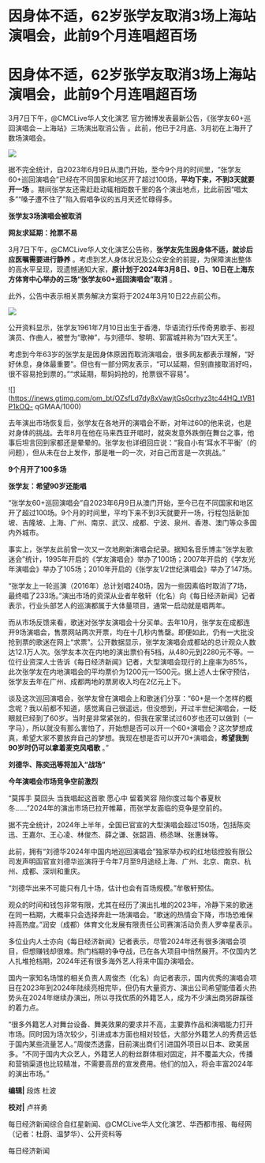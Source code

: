 # 因身体不适，62岁张学友取消3场上海站演唱会，此前9个月连唱超百场

# 因身体不适，62岁张学友取消3场上海站演唱会，此前9个月连唱超百场

3月7日下午，@CMCLive华人文化演艺 官方微博发表最新公告，《张学友60+巡回演唱会－上海站》三场演出取消公告
。此前，他已于2月底、3月初在上海开了数场演唱会。

![](https://inews.gtimg.com/om_bt/OJmtkFnHRm0qkwDLB1xW_m1pMnO_Op7EzMaumTxtEih1cAA/1000)

据不完全统计，自2023年6月9日从澳门开始，至今9个月的时间里，“张学友60+巡回演唱会”已经在不同国家和地区开了超过100场，**平均下来，不到3天就要开一场**
。期间张学友还需赶赴动辄相距数千里的各个演出地点，比此前因“唱太多”“嗓子遭不住了”陷入假唱争议的五月天还忙碌得多。

**张学友3场演唱会被取消**

**网友求延期：抢票不易**

3月7日下午，@CMCLive华人文化演艺公告称，**张学友先生因身体不适，就诊后应医嘱需要进行静养**
。考虑到艺人身体状况及公众安全的前提，为保障演出整体的高水平呈现，现遗憾通知大家，**原计划于2024年3月8日、9日、10日在上海东方体育中心举办的三场“张学友60+巡回演唱会”取消**
。

此外，公告中表示相关票务解决方案将于2024年3月10日22点前公布。

![](https://inews.gtimg.com/om_bt/Ony_MyKCAe4djLw09Fh2sJe79rpcePqIOLszI6V_5QwbkAA/1000)

公开资料显示，张学友1961年7月10日出生于香港，华语流行乐传奇男歌手、影视演员、作曲人，被誉为“歌神”，与刘德华、黎明、郭富城并称为“四大天王”。

考虑到今年63岁的张学友是因身体原因而取消演唱会，很多网友都表示理解，“好好休息，身体最重要”。但也有一部分网友表示，“可以延期，但别直接取消好吗，很不容易抢到票的。”“求延期，帮妈妈抢的，抢票很不容易”。

![](https://inews.gtimg.com/om_bt/OZsfLd7dy8xVawjtGs0crhyz3tc44HQ_tVB1P1kOQ-
qGMAA/1000)

去年演出市场恢复后，张学友在各地开的演唱会不断，对年过60的他来说，也是对身体的挑战。去年8月在他在马来西亚开唱时，就突发意外跌倒在舞台之事，他事后坦言回到家都还是晕晕的。张学友也详细回应说：“我自小有‘耳水不平衡’（的问题），但从未在台上发作，那是唯一的一次，对自己而言是一次挑战。”

**9个月开了100多场**

**张学友：希望90岁还能唱**

“张学友60+巡回演唱会”自2023年6月9日从澳门开始，至今已在不同国家和地区开了超过100场。9个月的时间里，平均下来不到3天就要开一场，行程包括新加坡、吉隆坡、上海、广州、南京、武汉、成都、宁波、泉州、香港、澳门等众多国内外城市。

事实上，张学友此前曾一次又一次地刷新演唱会纪录。据知名音乐博主“张学友歌迷会”统计，1995年开启的《学友演唱会》举办了100场；2007年开启的《学友光年演唱会》举办了105场；2010年开启的《张学友1/2世纪演唱会》举办了147场。

“张学友上一轮巡演（2016年）总计划唱240场，因为一些因素临时取消了7场，最终唱了233场。”演出市场的资深从业者牟敬轩（化名）向《每日经济新闻》记者表示，行业头部艺人的巡演都属于大体量项目，通常一启动就是唱两年。

而从市场反馈来看，歌迷对张学友演唱会十分买单。去年10月，张学友在成都连开9场演唱会，售票网站两次开票，均在十几秒内售罄。即便如此，仍有一大批没抢到票的歌迷在网上“求票”。公开数据显示，张学友演唱会成都站的总计观众人数达12.1万人次。张学友本次在内地的演出票价有5档，从480元到2280元不等。一位行业资深人士告诉《每日经济新闻》记者，大型演唱会现行的上座率为85%，此次张学友在内地演唱会的平均票价为1200元—1500元。据上述人士保守预估，张学友去年在广州、成都两地的票房收入均在2亿元上下。

谈及这次巡回演唱会，张学友曾在演唱会上和歌迷们分享：“60+是一个怎样的概念呢？我以前都不知道，感觉离自己很遥远，但没想到，开过半世纪演唱会，一眨眼就已经到了60岁。当时是非常紧张的，但我在家里试过60岁也还可以做到（一字马），所以就没有那么害怕了，开始想是否可以开一个60+演唱会？这次梦想成真，希望大家不要放弃自己的梦想。我现在想是否可以开70+演唱会，**希望我到90岁时仍可以拿着麦克风唱歌**
。”

**刘德华、陈奕迅等将加入“战场”**

**今年演唱会市场竞争空前激烈**

“莫挥手 莫回头 当我唱起这首歌 愿心中 留着笑容 陪你度过每个春夏秋冬……”2024年的演出市场已拉开帷幕，而张学友面临的竞争是空前的。

据不完全统计，2024年上半年，全国已官宣的大型演唱会超过150场，包括陈奕迅、王嘉尔、王心凌、林俊杰、薛之谦、张韶涵、杨丞琳、张惠妹等。

此前，拥有“刘德华2024年中国内地巡回演唱会”独家举办权的红地毯控股有限公司发声明函官宣刘德华巡演将于今年7月至9月途经上海、广州、北京、南京、杭州、成都、深圳和重庆。

“刘德华出来不可能只有几十场，估计也会有百场规模。”牟敬轩预估。

观众的时间和钱包非常有限，尤其在经历了演出扎堆的2023年，冷静下来的歌迷在同一档期，大概率只会选择奔赴一场演唱会。“歌迷的热情会下降，市场恐难保持高热度。”润安（成都）体育文化发展有限责任公司赛演活动负责人罗幸星表示。

多位业内人士亦向《每日经济新闻》记者表示，尽管2024年还有很多演唱会项目，但想赚钱却很难。热门档期的争夺战，已在各大项目中悄然展开。不仅国内艺人扎堆抢档期，2024年还有很多海外艺人将来中国办演唱会。

国内一家知名场馆的相关负责人周俊杰（化名）向记者表示，国内优秀的演唱会项目在2023年到2024年陆续亮相完毕，但仍有大量资方、演出公司希望能借着火热势头在2024年继续办演出，所以寻找优质的外籍艺人，成为不少演出商另辟蹊径的着力点。

“很多外籍艺人对舞台设备、舞美效果的要求并不高，主要靠作品和演唱能力打开市场。同时因为场次较少，引进成本方面也相对较低，大部分外籍艺人的秀费远低于国内某些流量艺人。”周俊杰透露，目前演出商们引进国外项目以日本、欧美居多。“不同于国内大众艺人，外籍艺人的粉丝群体相对固定，并不覆盖大众，传播和营销渠道也比较精准，不需要高昂的宣发费用。他们的加入，将会丰富2024年的演出市场。”

**编辑|** 段炼 杜波

**校对|** 卢祥勇

每日经济新闻综合自红星新闻、@CMCLive华人文化演艺、华西都市报、每经网（记者：杜蔚、温梦华）、公开资料等

每日经济新闻

